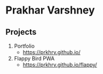 # Prakhar Varshney

## **Projects**
1. Portfolio
    * https://prkhrv.github.io/
2. Flappy Bird PWA    
    * https://prkhrv.github.io/flappy/    
